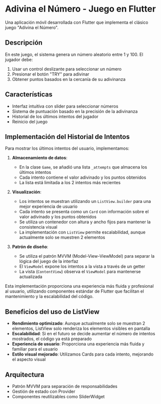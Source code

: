 # Adivina el Número - Juego en Flutter

Una aplicación móvil desarrollada con Flutter que implementa el clásico juego "Adivina el Número".

## Descripción

En este juego, el sistema genera un número aleatorio entre 1 y 100. El jugador debe:
1. Usar un control deslizante para seleccionar un número
2. Presionar el botón "TRY" para adivinar
3. Obtener puntos basados en la cercanía de su adivinanza

## Características

- Interfaz intuitiva con slider para seleccionar números
- Sistema de puntuación basado en la precisión de la adivinanza
- Historial de los últimos intentos del jugador
- Reinicio del juego

## Implementación del Historial de Intentos

Para mostrar los últimos intentos del usuario, implementamos:

1. **Almacenamiento de datos**:
   - En la clase `Game`, se añadió una lista `_attempts` que almacena los últimos intentos
   - Cada intento contiene el valor adivinado y los puntos obtenidos
   - La lista está limitada a los 2 intentos más recientes

2. **Visualización**:
   - Los intentos se muestran utilizando un `ListView.builder` para una mejor experiencia de usuario
   - Cada intento se presenta como un `Card` con información sobre el valor adivinado y los puntos obtenidos
   - Se utiliza un contenedor con altura y ancho fijos para mantener la consistencia visual
   - La implementación con `ListView` permite escalabilidad, aunque actualmente solo se muestren 2 elementos

3. **Patrón de diseño**:
   - Se utiliza el patrón MVVM (Model-View-ViewModel) para separar la lógica del juego de la interfaz
   - El `ViewModel` expone los intentos a la vista a través de un getter
   - La vista (`ContentView`) observa el `ViewModel` para mantenerse actualizada

Esta implementación proporciona una experiencia más fluida y profesional al usuario, utilizando componentes estándar de Flutter que facilitan el mantenimiento y la escalabilidad del código.

## Beneficios del uso de ListView

- **Rendimiento optimizado**: Aunque actualmente solo se muestran 2 elementos, ListView solo renderiza los elementos visibles en pantalla
- **Escalabilidad**: Si en el futuro se decide aumentar el número de intentos mostrados, el código ya está preparado
- **Experiencia de usuario**: Proporciona una experiencia más fluida y familiar para el usuario
- **Estilo visual mejorado**: Utilizamos Cards para cada intento, mejorando el aspecto visual

## Arquitectura

- Patrón MVVM para separación de responsabilidades
- Gestión de estado con Provider
- Componentes reutilizables como SliderWidget
